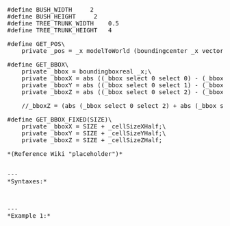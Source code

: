 <pre>#define BUSH_WIDTH		2
#define BUSH_HEIGHT		2
#define TREE_TRUNK_WIDTH	0.5
#define TREE_TRUNK_HEIGHT	4

#define GET_POS\
	private _pos = _x modelToWorld (boundingcenter _x vectormultiply -1);

#define GET_BBOX\
	private _bbox = boundingboxreal _x;\
	private _bboxX = abs ((_bbox select 0 select 0) - (_bbox select 1 select 0)) / 2 + _cellSizeXHalf*0;\
	private _bboxY = abs ((_bbox select 0 select 1) - (_bbox select 1 select 1)) / 2 + _cellSizeYHalf*0;\
	private _bboxZ = abs ((_bbox select 0 select 2) - (_bbox select 1 select 2)) / 2 + _cellSizeZHalf*0;

	//_bboxZ = (abs (_bbox select 0 select 2) + abs (_bbox select 1 select 2)) + _cellSizeZHalf*0;

#define GET_BBOX_FIXED(SIZE)\
	private _bboxX = SIZE + _cellSizeXHalf;\
	private _bboxY = SIZE + _cellSizeYHalf;\
	private _bboxZ = SIZE + _cellSizeZHalf;

*(Reference Wiki "placeholder")*


---
*Syntaxes:*

<!-- [] call `BIN_fnc_getGridCollisions` -->

---
*Example 1:*

<!-- 
```sqf
[] call BIN_fnc_getGridCollisions;
``` -->